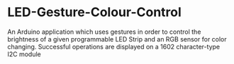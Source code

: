# LED-Gesture-Colour-Control
An Arduino application which uses gestures in order to control the brightness of a given programmable LED Strip and an RGB sensor for color changing. Successful operations are displayed on a 1602 character-type I2C module
